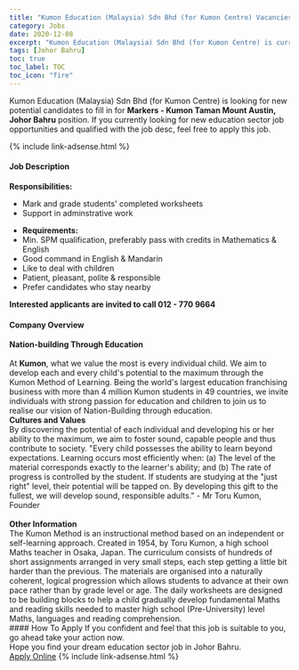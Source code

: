 ```yaml
---
title: "Kumon Education (Malaysia) Sdn Bhd (for Kumon Centre) Vacancies Markers - Kumon Taman Mount Austin, Johor Bahru" 
category: Jobs 
date: 2020-12-08 
excerpt: "Kumon Education (Malaysia) Sdn Bhd (for Kumon Centre) is currently looking for suitable person to fill in the Markers - Kumon Taman Mount Austin, Johor Bahru which positioned at Johor Bahru" 
tags: [Johor Bahru] 
toc: true 
toc_label: TOC 
toc_icon: "fire" 
--- 
```


<p>Kumon Education (Malaysia) Sdn Bhd (for Kumon Centre) is looking for new potential candidates to fill in for <b>Markers - Kumon Taman Mount Austin, Johor Bahru</b> position. If you currently looking for new education sector job opportunities and qualified with the job desc, feel free to apply this job.
</p>{% include link-adsense.html %} 
 <div><div><div><h4>Job Description</h4></div></div><div><div><span><div><div><div><strong>Responsibilities:</strong></div><ul><li>Mark and grade students' completed worksheets</li><li>Support in adminstrative work</li></ul><ul><li><strong>Requirements:</strong></li><li>Min. SPM qualification, preferably pass with credits in Mathematics &amp; English</li><li>Good command in English &amp; Mandarin</li><li>Like to deal with children</li><li>Patient, pleasant, polite &amp; responsible</li><li>Prefer candidates who stay nearby</li></ul><div><strong>Interested applicants are invited to call 012 - 770 9664</strong></div></div></div></span></div></div></div> 
<div><div><div><h4>Company Overview</h4></div></div><div><div><span><div><div>
<strong>Nation-building Through Education</strong></div>
<div>
<br>
	At <strong>Kumon</strong>, what we value the most is every individual child. We aim to develop each and every child's potential to the maximum through the Kumon Method of Learning. Being the world's largest education franchising business with more than 4 million Kumon students in 49 countries, we invite individuals with strong passion for education and children to join us to realise our vision of Nation-Building through education.</div>
<div>
<strong>Cultures and Values</strong><br>
	By discovering the potential of each individual and developing his or her ability to the maximum, we aim to foster sound, capable people and thus contribute to society. "Every child possesses the ability to learn beyond expectations. Learning occurs most efficiently when: (a) The level of the material corresponds exactly to the learner's ability; and (b) The rate of progress is controlled by the student. If students are studying at the "just right" level, their potential will be tapped on. By developing this gift to the fullest, we will develop sound, responsible adults." - Mr Toru Kumon, Founder</div>
<div>
<br>
<strong>Other Information</strong><br>
	The Kumon Method is an instructional method based on an independent or self-learning approach. Created in 1954, by Toru Kumon, a high school Maths teacher in Osaka, Japan. The curriculum consists of hundreds of short assignments arranged in very small steps, each step getting a little bit harder than the previous. The materials are organised into a naturally coherent, logical progression which allows students to advance at their own pace rather than by grade level or age. The daily worksheets are designed to be building blocks to help a child gradually develop fundamental Maths and reading skills needed to master high school (Pre-University) level Maths, languages and reading comprehension.</div></div></span></div></div></div> 
#### How To Apply 
If you confident and feel that this job is suitable to you, go ahead take your action now. <br/> 
Hope you find your dream education sector job in Johor Bahru. <br/> 
<a href="https://www.jobstreet.com.my/en/job/markers-kumon-taman-mount-austin-johor-bahru-4438193?jobId=jobstreet-my-job-4438193&sectionRank=24&token=0~408fea3f-4a63-4f18-9151-2c7cd8658c22&fr=SRP%20View%20In%20New%20Ta" class="btn btn--info" target="_blank" rel="nofollow noopenner">Apply Online</a> 
{% include link-adsense.html %} 
